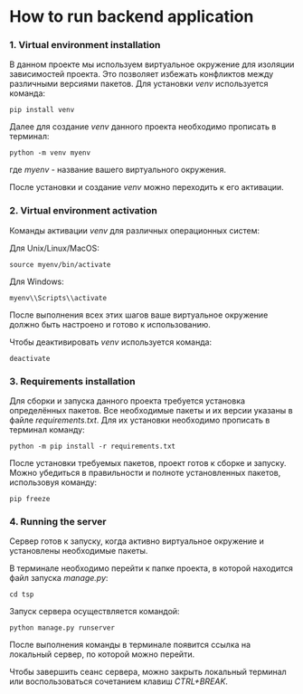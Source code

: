 # How to run backend application

### 1. Virtual environment installation

В данном проекте мы используем виртуальное окружение для изоляции зависимостей проекта. Это позволяет избежать конфликтов между различными версиями пакетов. Для установки _venv_ используется команда:

```
pip install venv
```

Далее для создание _venv_ данного проекта необходимо прописать в терминал:

```
python -m venv myenv
```
где _myenv_ - название вашего виртуального окружения.

После установки и создание _venv_ можно переходить к его активации.

### 2. Virtual environment activation

Команды активации _venv_ для различных операционных систем:

Для Unix/Linux/MacOS: 
```
source myenv/bin/activate
```

Для Windows: 
```
myenv\\Scripts\\activate
``` 

После выполнения всех этих шагов ваше виртуальное окружение должно быть настроено и готово к использованию.

Чтобы деактивировать _venv_ используется команда:

```
deactivate
```

### 3. Requirements installation

Для сборки и запуска данного проекта требуется установка определённых пакетов. Все необходимые пакеты и их версии указаны в файле _requirements.txt_. Для их установки необходимо прописать в терминал команду:

```
python -m pip install -r requirements.txt
```

После установки требуемых пакетов, проект готов к сборке и запуску. Можно убедиться в правильности и полноте установленных пакетов, использовуя команду:

```
pip freeze
```

### 4. Running the server

Сервер готов к запуску, когда активно виртуальное окружение и установлены необходимые пакеты. 

В терминале необходимо перейти к папке проекта, в которой находится файл запуска _manage.py_:

```
cd tsp
```

Запуск сервера осуществляется командой:

```
python manage.py runserver
```

После выполнения команды в терминале появится ссылка на локальный сервер, по которой можно перейти.

Чтобы завершить сеанс сервера, можно закрыть локальный терминал или воспользоваться сочетанием клавиш _CTRL+BREAK_.